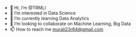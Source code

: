 - 👋 Hi, I’m @TRMLI
- 👀 I’m interested in Data Science
- 🌱 I’m currently learning Data Analytics
- 💞️ I’m looking to collaborate on Machine Learning, Big Data
- 📫 How to reach me murali23r64@gmail.com

<!---
TRMLI/TRMLI is a ✨ special ✨ repository because its `README.md` (this file) appears on your GitHub profile.
You can click the Preview link to take a look at your changes.
--->
